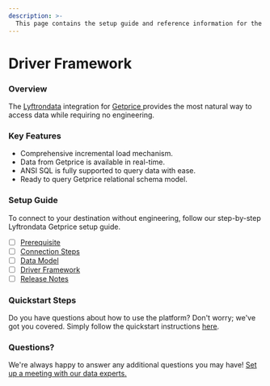 ```yaml
---
description: >-
  This page contains the setup guide and reference information for the Getprice source connector.
---
```


# Driver Framework

### Overview

The [Lyftrondata](https://www.lyftrondata.com/) integration for [Getprice](https://www.lyftrondata.com/integration/getprice/)[ ](https://www.lyftrondata.com/integration/getprice/)provides the most natural way to access data while requiring no engineering.

### Key Features

* Comprehensive incremental load mechanism.
* Data from Getprice is available in real-time.&#x20;
* ANSI SQL is fully supported to query data with ease.
* Ready to query Getprice relational schema model.

### Setup Guide

To connect to your destination without engineering, follow our step-by-step Lyftrondata Getprice setup guide.

* [ ] [Prerequisite](../../marketing-analytics/getprice/prerequisite.md)
* [ ] [Connection Steps](../../marketing-analytics/getprice/connection-steps.md)
* [ ] [Data Model](../../marketing-analytics/getprice/data-model/)
* [ ] [Driver Framework](../../marketing-analytics/getprice/driver-framework/)
* [ ] [Release Notes](../../marketing-analytics/getprice/release-notes.md)

### Quickstart Steps

Do you have questions about how to use the platform? Don't worry; we've got you covered. Simply follow the quickstart instructions [here](../../../quickstart-steps.md).

### Questions? <a href="#questions" id="questions"></a>

We're always happy to answer any additional questions you may have! [Set up a meeting with our data experts.](https://www.lyftrondata.com/book-a-meeting/)


